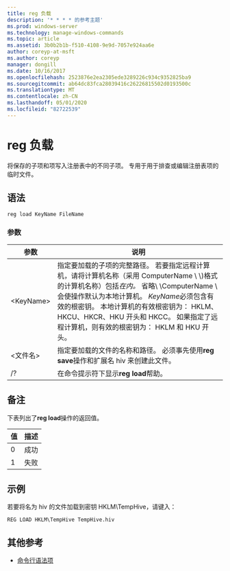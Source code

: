 ```yaml
---
title: reg 负载
description: '* * * * 的参考主题'
ms.prod: windows-server
ms.technology: manage-windows-commands
ms.topic: article
ms.assetid: 3b0b2b1b-f510-4108-9e9d-7057e924aa6e
author: coreyp-at-msft
ms.author: coreyp
manager: dongill
ms.date: 10/16/2017
ms.openlocfilehash: 2523876e2ea2305ede3289226c934c9352825ba9
ms.sourcegitcommit: ab64dc83fca28039416c26226815502d0193500c
ms.translationtype: MT
ms.contentlocale: zh-CN
ms.lasthandoff: 05/01/2020
ms.locfileid: "82722539"
---
```

# <a name="reg-load"></a>reg 负载



将保存的子项和项写入注册表中的不同子项。 专用于用于排查或编辑注册表项的临时文件。



## <a name="syntax"></a>语法

```
reg load KeyName FileName
```

### <a name="parameters"></a>参数

|参数|说明|
|---------|-----------|
|\<KeyName>|指定要加载的子项的完整路径。 若要指定远程计算机，请将计算机名称（采用 ComputerName \\ \\\)格式的计算机名称）包括*在内。* 省略\\ \\ComputerName \ 会使操作默认为本地计算机。 *KeyName*必须包含有效的根密钥。 本地计算机的有效根密钥为： HKLM、HKCU、HKCR、HKU 开头和 HKCC。 如果指定了远程计算机，则有效的根密钥为： HKLM 和 HKU 开头。|
|\<文件名>|指定要加载的文件的名称和路径。 必须事先使用**reg save**操作和扩展名 hiv 来创建此文件。|
|/?|在命令提示符下显示**reg load**帮助。|

## <a name="remarks"></a>备注

下表列出了**reg load**操作的返回值。

|值|描述|
|-----|-----------|
|0|成功|
|1|失败|

## <a name="examples"></a>示例

若要将名为 hiv 的文件加载到密钥 HKLM\TempHive，请键入：
```
REG LOAD HKLM\TempHive TempHive.hiv
```

## <a name="additional-references"></a>其他参考

- [命令行语法项](command-line-syntax-key.md)